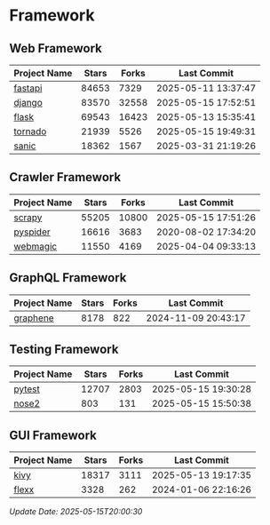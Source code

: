 # Framework

## Web Framework
| Project Name | Stars | Forks | Last Commit |
| ------------ | ----- | ----- | ----------- |
| [fastapi](https://github.com/fastapi/fastapi) | 84653 | 7329 | 2025-05-11 13:37:47 |
| [django](https://github.com/django/django) | 83570 | 32558 | 2025-05-15 17:52:51 |
| [flask](https://github.com/pallets/flask) | 69543 | 16423 | 2025-05-13 15:35:41 |
| [tornado](https://github.com/tornadoweb/tornado) | 21939 | 5526 | 2025-05-15 19:49:31 |
| [sanic](https://github.com/sanic-org/sanic) | 18362 | 1567 | 2025-03-31 21:19:26 |

## Crawler Framework
| Project Name | Stars | Forks | Last Commit |
| ------------ | ----- | ----- | ----------- |
| [scrapy](https://github.com/scrapy/scrapy) | 55205 | 10800 | 2025-05-15 17:51:26 |
| [pyspider](https://github.com/binux/pyspider) | 16616 | 3683 | 2020-08-02 17:34:20 |
| [webmagic](https://github.com/code4craft/webmagic) | 11550 | 4169 | 2025-04-04 09:33:13 |

## GraphQL Framework
| Project Name | Stars | Forks | Last Commit |
| ------------ | ----- | ----- | ----------- |
| [graphene](https://github.com/graphql-python/graphene) | 8178 | 822 | 2024-11-09 20:43:17 |

## Testing Framework
| Project Name | Stars | Forks | Last Commit |
| ------------ | ----- | ----- | ----------- |
| [pytest](https://github.com/pytest-dev/pytest) | 12707 | 2803 | 2025-05-15 19:30:28 |
| [nose2](https://github.com/nose-devs/nose2) | 803 | 131 | 2025-05-15 15:50:38 |

## GUI Framework
| Project Name | Stars | Forks | Last Commit |
| ------------ | ----- | ----- | ----------- |
| [kivy](https://github.com/kivy/kivy) | 18317 | 3111 | 2025-05-13 19:17:35 |
| [flexx](https://github.com/flexxui/flexx) | 3328 | 262 | 2024-01-06 22:16:26 |

*Update Date: 2025-05-15T20:00:30*